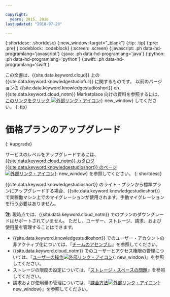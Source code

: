 ```yaml
---

copyright:
  years: 2015, 2018
lastupdated: "2018-07-20"

---
```


{:shortdesc: .shortdesc}
{:new_window: target="_blank"}
{:tip: .tip}
{:pre: .pre}
{:codeblock: .codeblock}
{:screen: .screen}
{:javascript: .ph data-hd-programlang='javascript'}
{:java: .ph data-hd-programlang='java'}
{:python: .ph data-hd-programlang='python'}
{:swift: .ph data-hd-programlang='swift'}

この文書は、{{site.data.keyword.cloud}} 上の {{site.data.keyword.knowledgestudiofull}} に関するものです。 以前のバージョンの {{site.data.keyword.knowledgestudioshort}} on {{site.data.keyword.cloud_notm}} Marketplace 向けの資料を参照するには、[このリンクをクリック ![外部リンク・アイコン](../../icons/launch-glyph.svg "外部リンク・アイコン")](https://console.bluemix.net/docs/services/knowledge-studio/upgrade.html){: new_window} してください。
{: tip}

# 価格プランのアップグレード
{: #upgrade}

サービスのレベルをアップグレードするには、[{{site.data.keyword.cloud_notm}} カタログ {{site.data.keyword.knowledgestudioshort}} のページ ![外部リンク・アイコン](../../icons/launch-glyph.svg "外部リンク・アイコン")](https://console.bluemix.net/catalog/services/knowledge-studio){: new_window} を参照してください。
{: shortdesc}

{{site.data.keyword.knowledgestudioshort}} のライト・プランから標準プランにアップグレードする場合、{{site.data.keyword.knowledgestudioshort}} で実稼働マシン上でのマイグレーションが使用されます。手動マイグレーションを行う必要はありません。

**注**: 現時点では、{{site.data.keyword.cloud_notm}} でのプランのダウングレードはサポートされていません。 ただし、ユーザー、ストレージ、請求、および使用量を管理することはできます。
  - {{site.data.keyword.knowledgestudioshort}} でのユーザー・アカウントの非アクティブ化については、『[チームのアセンブル](/docs/services/watson-knowledge-studio/team.html#deactivating-user-accounts)』を参照してください。
  - {{site.data.keyword.cloud_notm}} でのユーザーとアクセス権限の管理については、『[ユーザーの操作![外部リンク・アイコン](../../icons/launch-glyph.svg "外部リンク・アイコン")](https://console.bluemix.net/docs/iam/iamusermanage.html){: new_window}』を参照してください。
  - ストレージの限度の設定については、『[ストレージ・スペースの問題](/docs/services/watson-knowledge-studio/troubleshooting.html#storage)』を参照してください。
  - 請求および使用量の管理については、『[課金方法![外部リンク・アイコン](../../icons/launch-glyph.svg "外部リンク・アイコン")](https://console.bluemix.net/docs/billing-usage/how_charged.html){: new_window}』を参照してください。
